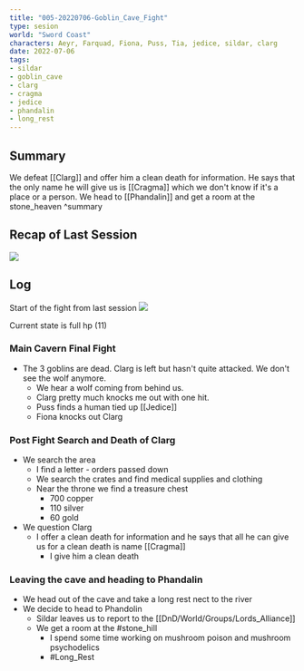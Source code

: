 ```yaml
---
title: "005-20220706-Goblin_Cave_Fight"
type: sesion
world: "Sword Coast"
characters: Aeyr, Farquad, Fiona, Puss, Tia, jedice, sildar, clarg
date: 2022-07-06
tags: 
- sildar
- goblin_cave
- clarg
- cragma
- jedice
- phandalin
- long_rest
---
```


## Summary
We defeat [[Clarg]] and offer him a clean death for information. He says that the only name he will give us is [[Cragma]] which we don't know if it's a place or a person. We head to [[Phandalin]] and get a room at the stone_heaven ^summary

## Recap of Last Session
![](DnD/Sessions_Ep01/004-20220622-Goblin_Cave.md##^summary)

## Log
Start of the fight from last session
![](DnD/Sessions_Ep01/004-20220622-Goblin_Cave.md##^fight) 

Current state is full hp (11)

### Main Cavern Final Fight
* The 3 goblins are dead. Clarg is left but hasn't quite attacked. We don't see the wolf anymore.
	* We hear a wolf coming from behind us.
	* Clarg pretty much knocks me out with one hit.
	* Puss finds a human tied up [[Jedice]]
	* Fiona knocks out Clarg

### Post Fight Search and Death of Clarg
* We search the area
	*  I find a letter - orders passed down
	* We search the crates and find medical supplies and clothing
	* Near the throne we find a treasure chest
		* 700 copper 
		* 110 silver
		* 60 gold
* We question Clarg
	* I offer a clean death for information and he says that all he can give us for a clean death is name [[Cragma]] 
		* I give him a clean death

### Leaving the cave and heading to Phandalin
* We head out of the cave and take a long rest nect to the river
* We decide to head to Phandolin
	* Sildar leaves us to report to the [[DnD/World/Groups/Lords_Alliance]]
	* We get a room at the #stone_hill
		*  I spend some time working on mushroom poison and mushroom psychodelics
		* #Long_Rest